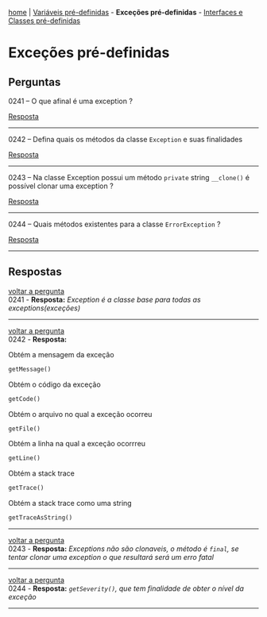[home](https://github.com/luk4z7/questionnairePHP/blob/master/pt_br/referencia-linguagem/home.md) | [Variáveis pré-definidas](https://github.com/luk4z7/questionnairePHP/blob/master/pt_br/referencia-linguagem/variaveis-pre-definidas.md) - **Exceções pré-definidas** - [Interfaces e Classes pré-definidas](https://github.com/luk4z7/questionnairePHP/blob/master/pt_br/referencia-linguagem/interfaces-classes-pre-definidas.md)


Exceções pré-definidas
======================

Perguntas
---------

<a name="back0241">0241</a> – O que afinal é uma exception ?

<a href="#0241">Resposta</a>
***


<a name="back0242">0242</a> – Defina quais os métodos da classe `Exception` e suas finalidades

<a href="#0242">Resposta</a>
***


<a name="back0243">0243</a> – Na classe Exception possui um método `private` string `__clone()` é possível clonar uma exception ?

<a href="#0243">Resposta</a>
***


<a name="back0244">0244</a> – Quais métodos existentes para a classe `ErrorException` ?

<a href="#0244">Resposta</a>
***



Respostas
---------

<a href="#back0241">voltar a pergunta</a><br/>
<a name="0241">0241</a> - **Resposta:** _Exception é a classe base para todas as exceptions(exceções)_

***


<a href="#back0242">voltar a pergunta</a><br/>
<a name="0242">0242</a> - **Resposta:**

Obtém a mensagem da exceção
```php
getMessage()
```

Obtém o código da exceção
```php
getCode()
```

Obtém o arquivo no qual a exceção ocorreu
```php
getFile()
```

Obtém a linha na qual a exceção ocorrreu
```php
getLine()
```

Obtém a stack trace
```php
getTrace()
```

Obtém a stack trace como uma string
```php
getTraceAsString()
```

***


<a href="#back0243">voltar a pergunta</a><br/>
<a name="0243">0243</a> - **Resposta:** _Exceptions não são clonaveis, o método é `final`, se tentar clonar uma exception o 
que resultará será um erro fatal_

***


<a href="#back0244">voltar a pergunta</a><br/>
<a name="0244">0244</a> - **Resposta:** _`getSeverity()`, que tem finalidade de obter o nível da exceção_

***

